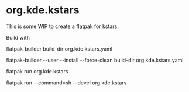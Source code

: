 # org.kde.kstars

This is some WIP to create a flatpak for kstars.

Build with

flatpak-builder build-dir org.kde.kstars.yaml

flatpak-builder --user --install --force-clean build-dir org.kde.kstars.yaml

flatpak run org.kde.kstars

flatpak run --command=sh --devel org.kde.kstars